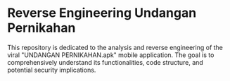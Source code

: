 <html>
<h1>Reverse Engineering Undangan Pernikahan</h1>
 <p>This repository is dedicated to the analysis and reverse engineering of the viral "UNDANGAN PERNIKAHAN.apk" mobile application. The goal is to comprehensively understand its functionalities, code structure, and potential security implications.
 </p>
</html>
